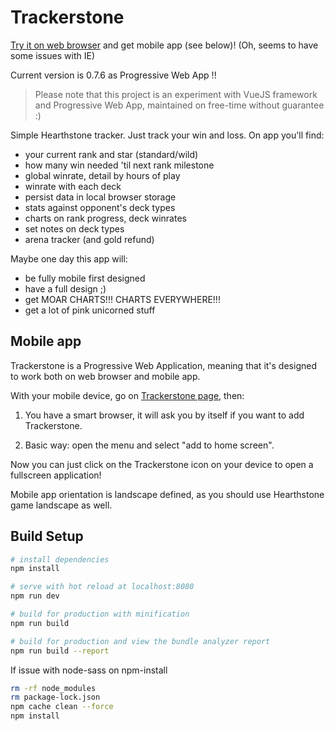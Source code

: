 # Trackerstone

<a target="_blank" href="https://keiwen.github.io/Trackerstone/">Try it on web browser</a> and get mobile app (see below)! (Oh, seems to have some issues with IE)

Current version is 0.7.6 as Progressive Web App !!

> Please note that this project is an experiment with VueJS framework and Progressive Web App, maintained on free-time without guarantee :)

Simple Hearthstone tracker. Just track your win and loss. On app you'll find:
- your current rank and star (standard/wild)
- how many win needed 'til next rank milestone
- global winrate, detail by hours of play
- winrate with each deck
- persist data in local browser storage
- stats against opponent's deck types
- charts on rank progress, deck winrates
- set notes on deck types
- arena tracker (and gold refund)

Maybe one day this app will:
- be fully mobile first designed
- have a full design ;)
- get MOAR CHARTS!!! CHARTS EVERYWHERE!!!
- get a lot of pink unicorned stuff

## Mobile app
Trackerstone is a Progressive Web Application, meaning that it's designed to work both on web browser and mobile app.

With your mobile device, go on <a target="_blank" href="https://keiwen.github.io/Trackerstone/">Trackerstone page</a>, then:

1) You have a smart browser, it will ask you by itself if you want to add Trackerstone.

2) Basic way: open the menu and select "add to home screen".

Now you can just click on the Trackerstone icon on your device to open a fullscreen application!

Mobile app orientation is landscape defined, as you should use Hearthstone game landscape as well.

## Build Setup

``` bash
# install dependencies
npm install

# serve with hot reload at localhost:8080
npm run dev

# build for production with minification
npm run build

# build for production and view the bundle analyzer report
npm run build --report
```
If issue with node-sass on npm-install
``` bash
rm -rf node_modules
rm package-lock.json
npm cache clean --force
npm install
```
